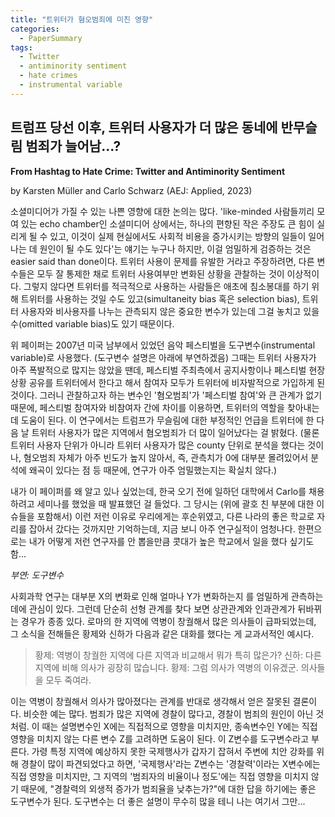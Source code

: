 ```yaml
---
title: "트위터가 혐오범죄에 미친 영향"
categories:
  - PaperSummary
tags:
  - Twitter
  - antiminority sentiment
  - hate crimes
  - instrumental variable
--- 
```


## 트럼프 당선 이후, 트위터 사용자가 더 많은 동네에 반무슬림 범죄가 늘어남...?

**From Hashtag to Hate Crime: Twitter and Antiminority Sentiment**

by Karsten Müller and Carlo Schwarz (AEJ: Applied, 2023)

<!--
We study whether social media can amplify antiminority sentiment with a focus on Donald Trump's political rise. Using an instrumental variable strategy based on Twitter's early adopters at the South by Southwest festival in 2007, we find that higher Twitter use in a county is associated with a sizeable increase in anti-Muslim hate crimes after the 2016 presidential primaries. Trump's tweets about Muslims predict increases in xenophobic tweets by his followers, cable news mentions of Muslims, and hate crimes on the following days. These results suggest that social media content can affect real-life outcomes. 
-->

소셜미디어가 가질 수 있는 나쁜 영향에 대한 논의는 많다. 'like-minded 사람들끼리 모여 있는 echo chamber인 소셜미디어 상에서는, 하나의 편향된 작은 주장도 큰 힘이 실리게 될 수 있고, 이것이 실제 현실에서도 사회적 비용을 증가시키는 방향의 일들이 일어나는 데 원인이 될 수도 있다'는 얘기는 누구나 하지만, 이걸 엄밀하게 검증하는 것은 easier said than done이다. 트위터 사용이 문제를 유발한 거라고 주장하려면, 다른 변수들은 모두 잘 통제한 채로 트위터 사용여부만 변화된 상황을 관찰하는 것이 이상적이다. 그렇지 않다면 트위터를 적극적으로 사용하는 사람들은 애초에 침소봉대를 하기 위해 트위터를 사용하는 것일 수도 있고(simultaneity bias 혹은 selection bias), 트위터 사용자와 비사용자를 나누는 관측되지 않은 중요한 변수가 있는데 그걸 놓치고 있을 수(omitted variable bias)도 있기 때문이다. 

위 페이퍼는 2007년 미국 남부에서 있었던 음악 페스티벌을 도구변수(instrumental variable)로 사용했다. (도구변수 설명은 아래에 부연하겠음) 그때는 트위터 사용자가 아주 폭발적으로 많지는 않았을 땐데, 페스티벌 주최측에서 공지사항이나 페스티벌 현장상황 공유를 트위터에서 한다고 해서 참여자 모두가 트위터에 비자발적으로 가입하게 된 것이다. 그러니 관찰하고자 하는 변수인 '혐오범죄'가 '페스티벌 참여'와 큰 관계가 없기 때문에, 페스티벌 참여자와 비참여자 간에 차이를 이용하면, 트위터의 역할을 찾아내는 데 도움이 된다. 이 연구에서는 트럼프가 무슬림에 대한 부정적인 언급을 트위터에 한 다음 날 트위터 사용자가 많은 지역에서 혐오범죄가 더 많이 일어났다는 걸 밝혔다. 
(물론 트위터 사용자 단위가 아니라 트위터 사용자가 많은 county 단위로 분석을 했다는 것이나, 혐오범죄 자체가 아주 빈도가 높지 않아서, 즉, 관측치가 0에 대부분 몰려있어서 분석에 왜곡이 있다는 점 등 때문에, 연구가 아주 엄밀했는지는 확실치 않다.)

내가 이 페이퍼를 왜 알고 있나 싶었는데, 한국 오기 전에 일하던 대학에서 Carlo를 채용하려고 세미나를 했었을 때 발표했던 걸 들었다. 그 당시는 (위에 괄호 친 부분에 대한 이슈들을 포함해서) 이런 저런 이유로 우리에게는 후순위였고, 다른 나라의 좋은 학교로 자리를 잡아서 갔다는 것까지만 기억하는데, 지금 보니 아주 연구실적이 엄청나다. 한편으로는 내가 어떻게 저런 연구자를 안 뽑을만큼 콧대가 높은 학교에서 일을 했다 싶기도 함...


*부연: 도구변수*

사회과학 연구는 대부분 X의 변화로 인해 얼마나 Y가 변화하는지 를 엄밀하게 관측하는 데에 관심이 있다. 그런데 단순히 선형 관계를 찾다 보면 상관관계와 인과관계가 뒤바뀌는 경우가 종종 있다. 로마의 한 지역에 역병이 창궐해서 많은 의사들이 급파되었는데, 그 소식을 전해들은 황제와 신하가 다음과 같은 대화를 했다는 게 교과서적인 예시다.

> 황제: 역병이 창궐한 지역에 다른 지역과 비교해서 뭐가 특히 많은가?
> 신하: 다른 지역에 비해 의사가 굉장히 많습니다.
> 황제: 그럼 의사가 역병의 이유겠군. 의사들을 모두 죽여라.

이는 역병이 창궐해서 의사가 많아졌다는 관계를 반대로 생각해서 얻은 잘못된 결론이다. 비슷한 예는 많다. 범죄가 많은 지역에 경찰이 많다고, 경찰이 범죄의 원인이 아닌 것처럼. 이 때는 설명변수인 X에는 직접적으로 영향을 미치지만, 종속변수인 Y에는 직접 영향을 미치지 않는 다른 변수 Z를 고려하면 도움이 된다. 이 Z변수를 도구변수라고 부른다. 가령 특정 지역에 예상하지 못한 국제행사가 갑자기 잡혀서 주변에 치안 강화를 위해 경찰이 많이 파견되었다고 하면, '국제행사'라는 Z변수는 '경찰력'이라는 X변수에는 직접 영향을 미치지만, 그 지역의 '범죄자의 비율이나 정도'에는 직접 영향을 미치지 않기 때문에, "경찰력의 외생적 증가가 범죄율을 낮추는가?"에 대한 답을 하기에는 좋은 도구변수가 된다. 
도구변수는 더 좋은 설명이 무수히 많을 테니 나는 여기서 그만...
